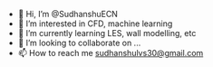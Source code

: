- 👋 Hi, I’m @SudhanshuECN
- 👀 I’m interested in CFD, machine learning 
- 🌱 I’m currently learning LES, wall modelling, etc
- 💞️ I’m looking to collaborate on ...
- 📫 How to reach me sudhanshulvs30@gmail.com

<!---
SudhanshuECN/SudhanshuECN is a ✨ special ✨ repository because its `README.md` (this file) appears on your GitHub profile.
You can click the Preview link to take a look at your changes.
--->
